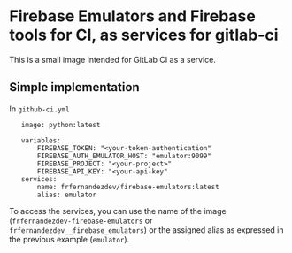 # Firebase Emulators and Firebase tools for CI, as services for gitlab-ci

This is a small image intended for GitLab CI as a service.

## Simple implementation
In `github-ci.yml`

	   image: python:latest
	   
	   variables:
		   FIREBASE_TOKEN: "<your-token-authentication"
		   FIREBASE_AUTH_EMULATOR_HOST: "emulator:9099"
		   FIREBASE_PROJECT: "<your-project>"
		   FIREBASE_API_KEY: "<your-api-key"
	   services:
		   name: frfernandezdev/firebase-emulators:latest
		   alias: emulator

To access the services, you can use the name of the image (`frfernandezdev-firebase-emulators` or` frfernandezdev__firebase_emulators`) or the assigned alias as expressed in the previous example (`emulator`).


